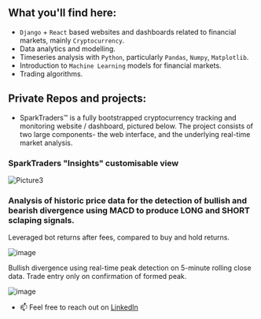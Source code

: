 ## What you'll find here:

- `Django` + `React` based websites and dashboards related to financial markets, mainly `Cryptocurrency`.
- Data analytics and modelling. 
- Timeseries analysis with `Python`, particularly `Pandas`, `Numpy`, `Matplotlib`.
- Introduction to `Machine Learning` models for financial markets.
- Trading algorithms.

## Private Repos and projects:

- SparkTraders™ is a fully bootstrapped cryptocurrency tracking and monitoring website / dashboard, pictured below. 
The project consists of two large components- the web interface, and the underlying real-time market analysis.

### SparkTraders "Insights" customisable view
![Picture3](https://user-images.githubusercontent.com/69197760/141106908-94f8a5bf-bae8-4e28-9391-718872365a1c.png)

### Analysis of historic price data for the detection of bullish and bearish divergence using MACD to produce LONG and SHORT sclaping signals.
Leveraged bot returns after fees, compared to buy and hold returns.

![image](https://user-images.githubusercontent.com/69197760/149231373-f494dd64-5e7e-4c53-9b6f-98a153b9f86d.png)

Bullish divergence using real-time peak detection on 5-minute rolling close data. Trade entry only on confirmation of formed peak.

![image](https://user-images.githubusercontent.com/69197760/147880470-a499dedc-e171-427e-b5f3-c342f7a7d079.png)

- 📫 Feel free to reach out on [LinkedIn](https://www.linkedin.com/in/jamie-turek-95b338106/)
